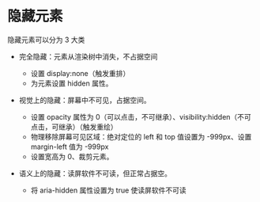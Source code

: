 # 隐藏元素
隐藏元素可以分为 3 大类

- 完全隐藏：元素从渲染树中消失，不占据空间
	
	- 设置 display:none（触发重排）
	- 为元素设置 hidden 属性。

- 视觉上的隐藏：屏幕中不可见，占据空间。

	- 设置 opacity 属性为 0（可以点击，不可继承）、visibility:hidden（不可点击，可继承）（触发重绘）
	- 物理移除屏幕可见区域：绝对定位的 left 和 top 值设置为 -999px、设置 margin-left 值为 -999px
	- 设置宽高为 0、裁剪元素。

- 语义上的隐藏：读屏软件不可读，但正常占据空。

	- 将 aria-hidden 属性设置为 true 使读屏软件不可读
